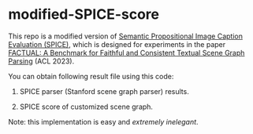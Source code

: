 # modified-SPICE-score

This repo is a modified version of [Semantic Propositional Image Caption Evaluation (SPICE)](https://github.com/peteanderson80/SPICE), which is designed for experiments in the paper [FACTUAL: A Benchmark for Faithful and Consistent Textual Scene Graph Parsing](https://arxiv.org/pdf/2305.17497.pdf) (ACL 2023).

You can obtain following result file using this code:

1. SPICE parser (Stanford scene graph parser) results.

2. SPICE score of customized scene graph.

Note: this implementation is easy and *extremely inelegant*.

